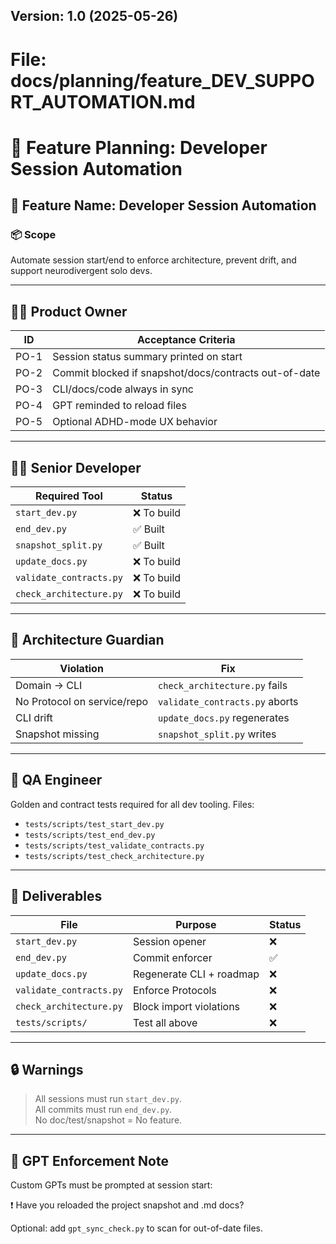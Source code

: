 ## Version: 1.0 (2025-05-26)

# File: docs/planning/feature_DEV_SUPPORT_AUTOMATION.md

# 🧭 Feature Planning: Developer Session Automation

## 🎯 Feature Name: Developer Session Automation

### 📦 Scope
Automate session start/end to enforce architecture, prevent drift, and support neurodivergent solo devs.

---

## 🧑‍💼 Product Owner

| ID   | Acceptance Criteria                                                |
|------|---------------------------------------------------------------------|
| PO-1 | Session status summary printed on start                            |
| PO-2 | Commit blocked if snapshot/docs/contracts out-of-date              |
| PO-3 | CLI/docs/code always in sync                                       |
| PO-4 | GPT reminded to reload files                                       |
| PO-5 | Optional ADHD-mode UX behavior                                     |

---

## 👨‍💻 Senior Developer

| Required Tool         | Status       |
|-----------------------|--------------|
| `start_dev.py`        | ❌ To build  |
| `end_dev.py`          | ✅ Built     |
| `snapshot_split.py`   | ✅ Built     |
| `update_docs.py`      | ❌ To build  |
| `validate_contracts.py`| ❌ To build |
| `check_architecture.py`| ❌ To build |

---

## 🧠 Architecture Guardian

| Violation                       | Fix                                |
|----------------------------------|-------------------------------------|
| Domain → CLI                    | `check_architecture.py` fails     |
| No Protocol on service/repo     | `validate_contracts.py` aborts    |
| CLI drift                       | `update_docs.py` regenerates      |
| Snapshot missing                | `snapshot_split.py` writes        |

---

## 🧪 QA Engineer

Golden and contract tests required for all dev tooling. Files:

- `tests/scripts/test_start_dev.py`
- `tests/scripts/test_end_dev.py`
- `tests/scripts/test_validate_contracts.py`
- `tests/scripts/test_check_architecture.py`

---

## 📄 Deliverables

| File                     | Purpose                                | Status |
|--------------------------|----------------------------------------|--------|
| `start_dev.py`           | Session opener                         | ❌     |
| `end_dev.py`             | Commit enforcer                        | ✅     |
| `update_docs.py`         | Regenerate CLI + roadmap               | ❌     |
| `validate_contracts.py`  | Enforce Protocols                      | ❌     |
| `check_architecture.py`  | Block import violations                | ❌     |
| `tests/scripts/`         | Test all above                         | ❌     |

---

## 🔒 Warnings

> All sessions must run `start_dev.py`.  
> All commits must run `end_dev.py`.  
> No doc/test/snapshot = No feature.

---

## 🧠 GPT Enforcement Note

Custom GPTs must be prompted at session start:

❗ Have you reloaded the project snapshot and .md docs?

Optional: add `gpt_sync_check.py` to scan for out-of-date files.